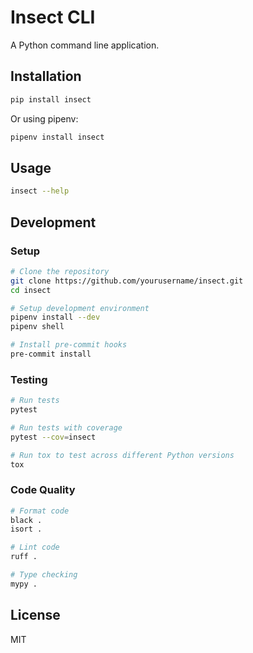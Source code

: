 # Insect CLI

A Python command line application.

## Installation

```bash
pip install insect
```

Or using pipenv:

```bash
pipenv install insect
```

## Usage

```bash
insect --help
```

## Development

### Setup

```bash
# Clone the repository
git clone https://github.com/yourusername/insect.git
cd insect

# Setup development environment
pipenv install --dev
pipenv shell

# Install pre-commit hooks
pre-commit install
```

### Testing

```bash
# Run tests
pytest

# Run tests with coverage
pytest --cov=insect

# Run tox to test across different Python versions
tox
```

### Code Quality

```bash
# Format code
black .
isort .

# Lint code
ruff .

# Type checking
mypy .
```

## License

MIT
